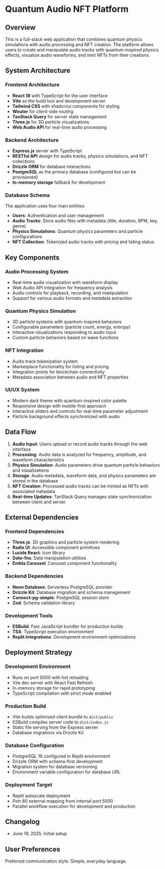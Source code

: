 # Quantum Audio NFT Platform

## Overview

This is a full-stack web application that combines quantum physics simulations with audio processing and NFT creation. The platform allows users to create and manipulate audio tracks with quantum-inspired physics effects, visualize audio waveforms, and mint NFTs from their creations.

## System Architecture

### Frontend Architecture
- **React 18** with TypeScript for the user interface
- **Vite** as the build tool and development server
- **Tailwind CSS** with shadcn/ui components for styling
- **Wouter** for client-side routing
- **TanStack Query** for server state management
- **Three.js** for 3D particle visualizations
- **Web Audio API** for real-time audio processing

### Backend Architecture
- **Express.js** server with TypeScript
- **RESTful API** design for audio tracks, physics simulations, and NFT collections
- **Drizzle ORM** for database interactions
- **PostgreSQL** as the primary database (configured but can be provisioned)
- **In-memory storage** fallback for development

### Database Schema
The application uses four main entities:
- **Users**: Authentication and user management
- **Audio Tracks**: Store audio files with metadata (title, duration, BPM, key, genre)
- **Physics Simulations**: Quantum physics parameters and particle configurations
- **NFT Collection**: Tokenized audio tracks with pricing and listing status

## Key Components

### Audio Processing System
- Real-time audio visualization with waveform display
- Web Audio API integration for frequency analysis
- Audio controls for playback, recording, and manipulation
- Support for various audio formats and metadata extraction

### Quantum Physics Simulation
- 3D particle systems with quantum-inspired behaviors
- Configurable parameters (particle count, energy, entropy)
- Interactive visualizations responding to audio input
- Custom particle behaviors based on wave functions

### NFT Integration
- Audio track tokenization system
- Marketplace functionality for listing and pricing
- Integration points for blockchain connectivity
- Metadata association between audio and NFT properties

### UI/UX System
- Modern dark theme with quantum-inspired color palette
- Responsive design with mobile-first approach
- Interactive sliders and controls for real-time parameter adjustment
- Particle background effects synchronized with audio

## Data Flow

1. **Audio Input**: Users upload or record audio tracks through the web interface
2. **Processing**: Audio data is analyzed for frequency, amplitude, and waveform characteristics
3. **Physics Simulation**: Audio parameters drive quantum particle behaviors and visualizations
4. **Storage**: Audio metadata, waveform data, and physics parameters are stored in the database
5. **NFT Creation**: Processed audio tracks can be minted as NFTs with associated metadata
6. **Real-time Updates**: TanStack Query manages state synchronization between client and server

## External Dependencies

### Frontend Dependencies
- **Three.js**: 3D graphics and particle system rendering
- **Radix UI**: Accessible component primitives
- **Lucide React**: Icon library
- **Date-fns**: Date manipulation utilities
- **Embla Carousel**: Carousel component functionality

### Backend Dependencies
- **Neon Database**: Serverless PostgreSQL provider
- **Drizzle Kit**: Database migration and schema management
- **Connect-pg-simple**: PostgreSQL session store
- **Zod**: Schema validation library

### Development Tools
- **ESBuild**: Fast JavaScript bundler for production builds
- **TSX**: TypeScript execution environment
- **Replit integrations**: Development environment optimizations

## Deployment Strategy

### Development Environment
- Runs on port 5000 with hot reloading
- Vite dev server with React Fast Refresh
- In-memory storage for rapid prototyping
- TypeScript compilation with strict mode enabled

### Production Build
- Vite builds optimized client bundle to `dist/public`
- ESBuild compiles server code to `dist/index.js`
- Static file serving from the Express server
- Database migrations via Drizzle Kit

### Database Configuration
- PostgreSQL 16 configured in Replit environment
- Drizzle ORM with schema-first development
- Migration system for database versioning
- Environment variable configuration for database URL

### Deployment Target
- Replit autoscale deployment
- Port 80 external mapping from internal port 5000
- Parallel workflow execution for development and production

## Changelog
- June 19, 2025. Initial setup

## User Preferences

Preferred communication style: Simple, everyday language.